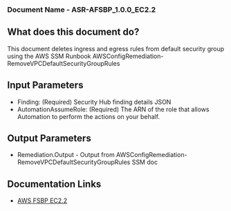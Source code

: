 ### Document Name - ASR-AFSBP_1.0.0_EC2.2

## What does this document do?
This document deletes ingress and egress rules from default security
group using the AWS SSM Runbook AWSConfigRemediation-RemoveVPCDefaultSecurityGroupRules

## Input Parameters
* Finding: (Required) Security Hub finding details JSON
* AutomationAssumeRole: (Required) The ARN of the role that allows Automation to perform the actions on your behalf.

## Output Parameters
* Remediation.Output - Output from AWSConfigRemediation-RemoveVPCDefaultSecurityGroupRules SSM doc

## Documentation Links
* [AWS FSBP EC2.2](https://docs.aws.amazon.com/securityhub/latest/userguide/securityhub-standards-fsbp-controls.html#fsbp-ec2-2)
